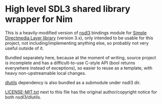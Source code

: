 # High level SDL3 shared library wrapper for Nim

This is a heavily-modified version of [nsdl3] bindings module for
[Simple Directmedia Layer library] (version 3.x), only intended
to be usable for this project, not including/implementing anything else,
so probably not very useful outside of it.

Bundled separately here, because at the moment of writing,
source project is incomplete and has a difficult-to-use C-style API
(bool returns everywhere instead of exceptions),
so easier to reuse as a template, with heavy non-upstreamable local changes.

[dlutils] dependency is also bundled as a submodule under nsdl3 dir.

[LICENSE-MIT.txt] next to this file has the original author/copyright notice
for both nsdl3/dlutils.

[nsdl3]: https://github.com/amnr/nsdl3
[Simple Directmedia Layer library]: https://libsdl.org/
[dlutils]: https://github.com/amnr/dlutils
[LICENSE-MIT.txt]: LICENSE-MIT.txt
